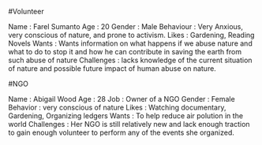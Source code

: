 #Volunteer
<p>Name       : Farel Sumanto
Age        : 20
Gender     : Male
Behaviour  : Very Anxious, very conscious of nature, and prone to activism.
Likes      : Gardening, Reading Novels
Wants      : Wants information on what happens if we abuse nature and what to do to stop it and how he can contribute in saving the earth from such abuse of nature
Challenges : lacks knowledge of the current situation of nature and possible future impact of human abuse on nature.</p>

#NGO
<p>Name       : Abigail Wood
Age        : 28
Job        : Owner of a NGO
Gender     : Female
Behavior   : very conscious of nature
Likes      : Watching documentary, Gardening, Organizing ledgers
Wants      : To help reduce air polution in the world
Challenges : Her NGO is still relatively new and lack enough traction to gain enough volunteer to perform any of the events she organized.</p>

